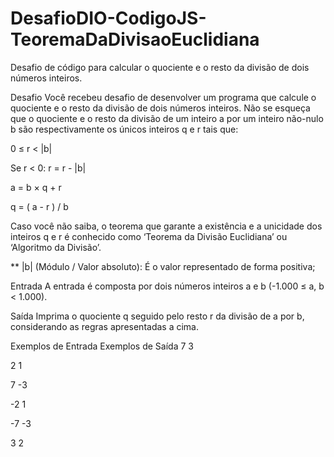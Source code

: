 # DesafioDIO-CodigoJS-TeoremaDaDivisaoEuclidiana
Desafio de código para calcular o quociente e o resto da divisão de dois números inteiros.

Desafio
Você recebeu desafio de desenvolver um programa que calcule o quociente e o resto da divisão de dois números inteiros. Não se esqueça que o quociente e o resto da divisão de um inteiro a por um inteiro não-nulo b são respectivamente os únicos inteiros q e r tais que:

0 ≤ r < |b|

Se r < 0: r = r - |b|

a = b × q + r

q = ( a - r ) / b

Caso você não saiba, o teorema que garante a existência e a unicidade dos inteiros q e r é conhecido como ‘Teorema da Divisão Euclidiana’ ou ‘Algoritmo da Divisão’.

**  |b| (Módulo / Valor absoluto): É o valor representado de forma positiva;

Entrada
A entrada é composta por dois números inteiros a e b (-1.000 ≤ a, b < 1.000).

Saída
Imprima o quociente q seguido pelo resto r da divisão de a por b, considerando as regras apresentadas a cima.

 
Exemplos de Entrada	Exemplos de Saída
7 3

2 1

7 -3

-2 1

-7 -3

3 2
